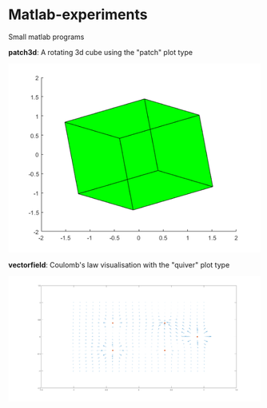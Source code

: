 # Matlab-experiments
Small matlab programs

**patch3d**: A rotating 3d cube using the "patch" plot type

![screenshot](./patch3d_screenshot.png)

**vectorfield**: Coulomb's law visualisation with the "quiver" plot type

![screenshot](./vectorfield_screenshot.png)
